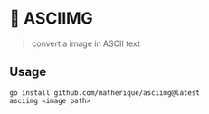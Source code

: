 # 📸 ASCIIMG 

> convert a image in ASCII text


## Usage

```
go install github.com/matherique/asciimg@latest
asciimg <image path>
```
